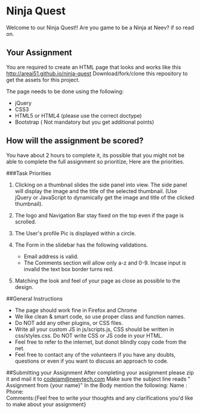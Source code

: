 # Ninja Quest

Welcome to our Ninja Quest!!
Are you game to be a Ninja at Neev? if so read on.

## Your Assignment
You are required to create an HTML page that looks and works like this http://areai51.github.io/ninja-quest
Download/fork/clone this repository to get the assets for this project.

The page needs to be done using the following:
* jQuery 
* CSS3
* HTML5 or HTML4 (please use the correct doctype)
* Bootstrap ( Not mandatory but you get additional points)


## How will the assignment be scored?
You have about 2 hours to complete it, its possible that you might not be able to complete the full assignment so prioritize, Here are the priorities.

###Task Priorities
1. Clicking on a thumbnail slides the side panel into view. The side panel will display the image and the title of the selected thumbnail. (Use jQuery or JavaScript to dynamically get the image and title of the clicked thumbnail).

1. The logo and Navigation Bar stay fixed on the top even if the page is scrolled.

2. The User's profile Pic is displayed within a circle.
3. The Form in the slidebar has the following validations.
	* Email address is valid.
	* The Comments section will allow only a-z and 0-9.
Incase input is invalid the text box border turns red.
4. Matching the look and feel of your page as close as possible to the design.

##General Instructions
* The page should work fine in Firefox and Chrome
* We like clean & smart code, so use proper class and function names.
* Do NOT add any other plugins, or CSS files. 
* Write all your custom JS in js/scripts.js, CSS should be written in css/styles.css. Do NOT write  CSS or JS code in your HTML.
* Feel free to refer to the internet, but donot blindly copy code from the net.
* Feel free to contact any of the volunteers if you have any doubts, questions or even if you want to discuss an approach to code.

##Submitting your Assignment
After completing your assignment please zip it and mail it to codejam@neevtech.com
Make sure the subject line reads " Assignment from {your name}"
In the Body mention the following:
Name :  
Phone:  
Comments:{Feel free to write your thoughts and any clarifications you'd like to make about your assignment}

